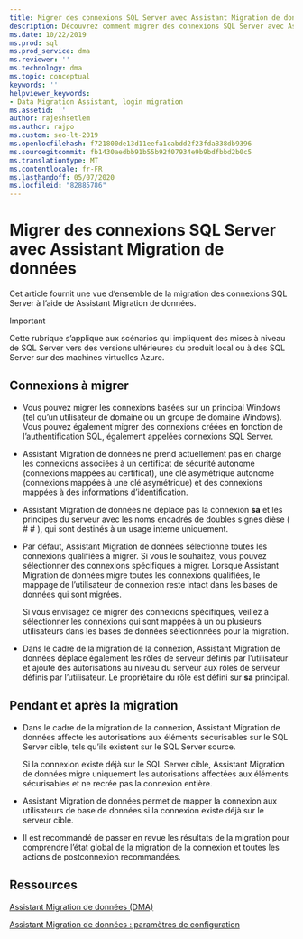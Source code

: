 ```yaml
---
title: Migrer des connexions SQL Server avec Assistant Migration de données
description: Découvrez comment migrer des connexions SQL Server avec Assistant Migration de données
ms.date: 10/22/2019
ms.prod: sql
ms.prod_service: dma
ms.reviewer: ''
ms.technology: dma
ms.topic: conceptual
keywords: ''
helpviewer_keywords:
- Data Migration Assistant, login migration
ms.assetid: ''
author: rajeshsetlem
ms.author: rajpo
ms.custom: seo-lt-2019
ms.openlocfilehash: f721800de13d11eefa1cabdd2f23fda838db9396
ms.sourcegitcommit: fb1430aedbb91b55b92f07934e9b9bdfbbd2b0c5
ms.translationtype: MT
ms.contentlocale: fr-FR
ms.lasthandoff: 05/07/2020
ms.locfileid: "82885786"
---
```

# <a name="migrate-sql-server-logins-with-data-migration-assistant"></a>Migrer des connexions SQL Server avec Assistant Migration de données

Cet article fournit une vue d’ensemble de la migration des connexions SQL Server à l’aide de Assistant Migration de données.

> [!IMPORTANT]
> Cette rubrique s’applique aux scénarios qui impliquent des mises à niveau de SQL Server vers des versions ultérieures du produit local ou à des SQL Server sur des machines virtuelles Azure.

## <a name="which-logins-are-migrated"></a>Connexions à migrer

- Vous pouvez migrer les connexions basées sur un principal Windows (tel qu’un utilisateur de domaine ou un groupe de domaine Windows). Vous pouvez également migrer des connexions créées en fonction de l’authentification SQL, également appelées connexions SQL Server.

- Assistant Migration de données ne prend actuellement pas en charge les connexions associées à un certificat de sécurité autonome (connexions mappées au certificat), une clé asymétrique autonome (connexions mappées à une clé asymétrique) et des connexions mappées à des informations d’identification.

- Assistant Migration de données ne déplace pas la connexion **sa** et les principes du serveur avec les noms encadrés de doubles signes dièse ( \# \# ), qui sont destinés à un usage interne uniquement.

- Par défaut, Assistant Migration de données sélectionne toutes les connexions qualifiées à migrer. Si vous le souhaitez, vous pouvez sélectionner des connexions spécifiques à migrer. Lorsque Assistant Migration de données migre toutes les connexions qualifiées, le mappage de l’utilisateur de connexion reste intact dans les bases de données qui sont migrées.

  Si vous envisagez de migrer des connexions spécifiques, veillez à sélectionner les connexions qui sont mappées à un ou plusieurs utilisateurs dans les bases de données sélectionnées pour la migration.

- Dans le cadre de la migration de la connexion, Assistant Migration de données déplace également les rôles de serveur définis par l’utilisateur et ajoute des autorisations au niveau du serveur aux rôles de serveur définis par l’utilisateur. Le propriétaire du rôle est défini sur **sa** principal.

## <a name="during-and-after-migration"></a>Pendant et après la migration

- Dans le cadre de la migration de la connexion, Assistant Migration de données affecte les autorisations aux éléments sécurisables sur le SQL Server cible, tels qu’ils existent sur le SQL Server source.

  Si la connexion existe déjà sur le SQL Server cible, Assistant Migration de données migre uniquement les autorisations affectées aux éléments sécurisables et ne recrée pas la connexion entière.

- Assistant Migration de données permet de mapper la connexion aux utilisateurs de base de données si la connexion existe déjà sur le serveur cible.

- Il est recommandé de passer en revue les résultats de la migration pour comprendre l’état global de la migration de la connexion et toutes les actions de postconnexion recommandées.

## <a name="resources"></a>Ressources

[Assistant Migration de données (DMA)](../dma/dma-overview.md)

[Assistant Migration de données : paramètres de configuration](../dma/dma-configurationsettings.md)
